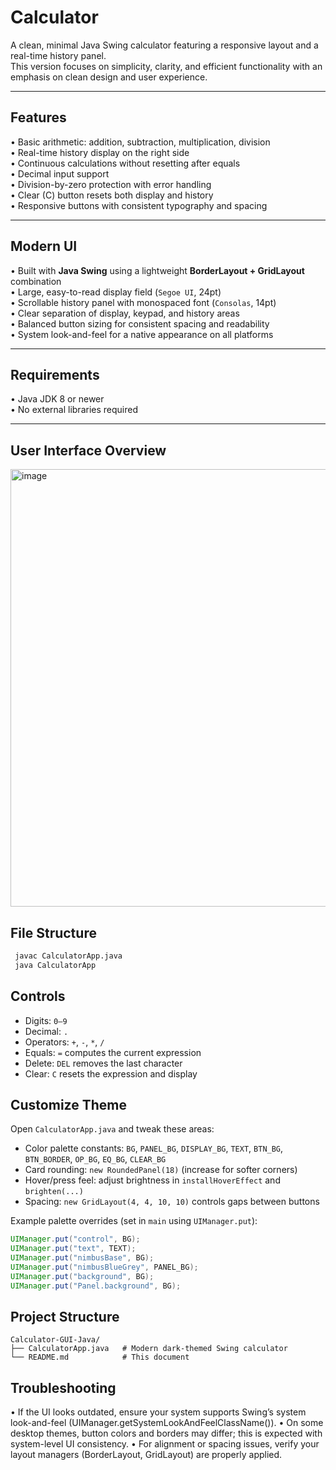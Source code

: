 # Calculator
A clean, minimal Java Swing calculator featuring a responsive layout and a real-time history panel.  
This version focuses on simplicity, clarity, and efficient functionality with an emphasis on clean design and user experience.

---

## Features

• Basic arithmetic: addition, subtraction, multiplication, division  
• Real-time history display on the right side  
• Continuous calculations without resetting after equals  
• Decimal input support  
• Division-by-zero protection with error handling  
• Clear (C) button resets both display and history  
• Responsive buttons with consistent typography and spacing  

---

## Modern UI

• Built with **Java Swing** using a lightweight **BorderLayout + GridLayout** combination  
• Large, easy-to-read display field (`Segoe UI`, 24pt)  
• Scrollable history panel with monospaced font (`Consolas`, 14pt)  
• Clear separation of display, keypad, and history areas  
• Balanced button sizing for consistent spacing and readability  
• System look-and-feel for a native appearance on all platforms  

---

## Requirements

• Java JDK 8 or newer  
• No external libraries required  

---

## User Interface Overview

<img width="629" height="700" alt="image" src="https://github.com/user-attachments/assets/376716a1-95a1-49ec-bdf4-4bb6831ea968" />


## File Structure
```bash
 javac CalculatorApp.java
 java CalculatorApp
```

## Controls
- Digits: `0–9`
- Decimal: `.`
- Operators: `+`, `-`, `*`, `/`
- Equals: `=` computes the current expression
- Delete: `DEL` removes the last character
- Clear: `C` resets the expression and display

## Customize Theme
Open `CalculatorApp.java` and tweak these areas:
- Color palette constants: `BG`, `PANEL_BG`, `DISPLAY_BG`, `TEXT`, `BTN_BG`, `BTN_BORDER`, `OP_BG`, `EQ_BG`, `CLEAR_BG`
- Card rounding: `new RoundedPanel(18)` (increase for softer corners)
- Hover/press feel: adjust brightness in `installHoverEffect` and `brighten(...)`
- Spacing: `new GridLayout(4, 4, 10, 10)` controls gaps between buttons

Example palette overrides (set in `main` using `UIManager.put`):
```java
UIManager.put("control", BG);
UIManager.put("text", TEXT);
UIManager.put("nimbusBase", BG);
UIManager.put("nimbusBlueGrey", PANEL_BG);
UIManager.put("background", BG);
UIManager.put("Panel.background", BG);
```

## Project Structure
```
Calculator-GUI-Java/
├── CalculatorApp.java   # Modern dark-themed Swing calculator
└── README.md            # This document
```

## Troubleshooting
• If the UI looks outdated, ensure your system supports Swing’s system look-and-feel (UIManager.getSystemLookAndFeelClassName()).
• On some desktop themes, button colors and borders may differ; this is expected with system-level UI consistency.
• For alignment or spacing issues, verify your layout managers (BorderLayout, GridLayout) are properly applied.
